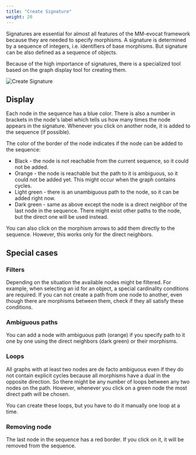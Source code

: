 ```yaml
---
title: "Create Signature"
weight: 20
---
```


Signatures are essential for almost all features of the MM-evocat framework because they are needed to specify morphisms. A signature is determined by a sequence of integers, i.e. identifiers of base morphisms. But signature can be also defined as a sequence of objects.

Because of the high importance of signatures, there is a specialized tool based on the graph display tool for creating them.

![Create Signature](/mmcat-docs/img/create-signature.png)
<!-- ![Create Signature](/static/img/create-signature.png) -->

## Display

Each node in the sequence has a blue color. There is also a number in brackets in the node's label which tells us how many times the node appears in the signature. Whenever you click on another node, it is added to the sequence (if possible).

The color of the border of the node indicates if the node can be added to the sequence:
- Black - the node is not reachable from the current sequence, so it could not be added.
- Orange - the node is reachable but the path to it is ambiguous, so it could not be added yet. This might occur when the graph contains cycles.
- Light green - there is an unambiguous path to the node, so it can be added right now.
- Dark green - same as above except the node is a direct neighbor of the last node in the sequence. There might exist other paths to the node, but the direct one will be used instead.

You can also click on the morphism arrows to add them directly to the sequence. However, this works only for the direct neighbors.

## Special cases

### Filters

Depending on the situation the available nodes might be filtered. For example, when selecting an id for an object, a special cardinality conditions are required. If you can not create a path from one node to another, even though there are morphisms between them, check if they all satisfy these conditions.

### Ambiguous paths

You can add a node with ambiguous path (orange) if you specify path to it one by one using the direct neighbors (dark green) or their morphisms.

### Loops

All graphs with at least two nodes are de facto ambiguous even if they do not contain explicit cycles because all morphisms have a dual in the opposite direction. So there might be any number of loops between any two nodes on the path. However, whenever you click on a green node the most direct path will be chosen.

You can create these loops, but you have to do it manually one loop at a time.

### Removing node

The last node in the sequence has a red border. If you click on it, it will be removed from the sequence.